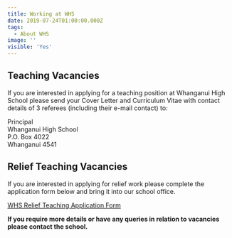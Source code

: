 ```yaml
---
title: Working at WHS
date: 2019-07-24T01:00:00.000Z
tags:
  - About WHS
image: ''
visible: 'Yes'
---
```

## Teaching Vacancies

If you are interested in applying for a teaching position at Whanganui High School please send your Cover Letter and Curriculum Vitae with contact details of 3 referees (including their e-mail contact) to:

Principal\
Whanganui High School\
P.O. Box 4022\
Whanganui 4541

## Relief Teaching Vacancies

If you are interested in applying for relief work please complete the application form below and bring it into our school office.

[WHS Relief Teaching Application Form](https://res.cloudinary.com/whanganuihigh/image/upload/v1580265198/Relief%20Teaching%20Form/Relief_Teaching_Application_Form_-_E_-_Form.pdf)

**If you require more details or have any queries in relation to vacancies please contact the school.**
